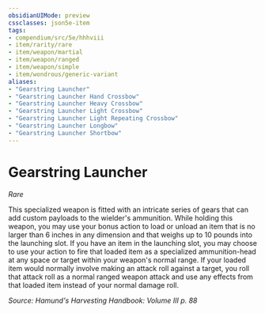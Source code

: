 ```yaml
---
obsidianUIMode: preview
cssclasses: json5e-item
tags:
- compendium/src/5e/hhhviii
- item/rarity/rare
- item/weapon/martial
- item/weapon/ranged
- item/weapon/simple
- item/wondrous/generic-variant
aliases: 
- "Gearstring Launcher"
- "Gearstring Launcher Hand Crossbow"
- "Gearstring Launcher Heavy Crossbow"
- "Gearstring Launcher Light Crossbow"
- "Gearstring Launcher Light Repeating Crossbow"
- "Gearstring Launcher Longbow"
- "Gearstring Launcher Shortbow"
---
```

# Gearstring Launcher
*Rare*  


This specialized weapon is fitted with an intricate series of gears that can add custom payloads to the wielder's ammunition. While holding this weapon, you may use your bonus action to load or unload an item that is no larger than 6 inches in any dimension and that weighs up to 10 pounds into the launching slot. If you have an item in the launching slot, you may choose to use your action to fire that loaded item as a specialized ammunition-head at any space or target within your weapon's normal range. If your loaded item would normally involve making an attack roll against a target, you roll that attack roll as a normal ranged weapon attack and use any effects from that loaded item instead of your normal damage roll.

*Source: Hamund's Harvesting Handbook: Volume III p. 88*